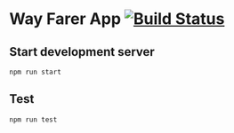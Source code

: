 # Way Farer App [![Build Status](https://travis-ci.com/ukor/way_farer.svg?branch=master)](https://travis-ci.com/ukor/way_farer)

## Start development server
```
npm run start
```
## Test
```
npm run test
```